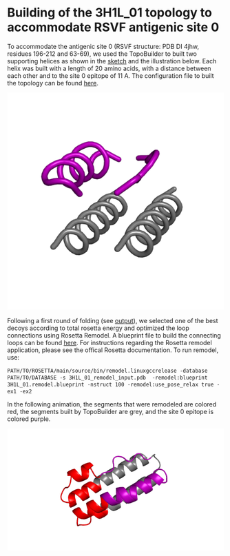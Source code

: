 # Building of the 3H1L_01 topology to accommodate RSVF antigenic site 0 
To accommodate the antigenic site 0 (RSVF structure: PDB DI 4jhw, residues 196-212 and 63-69), we used the TopoBuilder to built two supporting helices as shown in the [sketch](./A1H_B1C_A2H_B2H/sketch.pdb) and the illustration below. Each helix was built with a length of 20 amino acids, with a distance between each other and to the site 0 epitope of 11 A. The configuration file to built the topology can be found [here](./Topo2H_rev.json).  

![](Topo2H.png)


Following a first round of folding (see [output](./A1H_B1C_A2H_B2H/out)), we selected one of the best decoys according to total rosetta energy and optimized the loop connections using Rosetta Remodel. A blueprint file to build the connecting loops can be found [here](./optimization/3H1L.blueprint). 
For instructions regarding the Rosetta remodel application, please see the offical Rosetta documentation. To run remodel, use: 
```
PATH/TO/ROSETTA/main/source/bin/remodel.linuxgccrelease -database PATH/TO/DATABASE -s 3H1L_01_remodel_input.pdb  -remodel:blueprint 3H1L_01.remodel.blueprint -nstruct 100 -remodel:use_pose_relax true -ex1 -ex2 
``` 

In the following animation, the segments that were remodeled are colored red, the segments built by TopoBuilder are grey, and the site 0 epitope is colored purple. 

![](3H1L_01_loops.gif)





